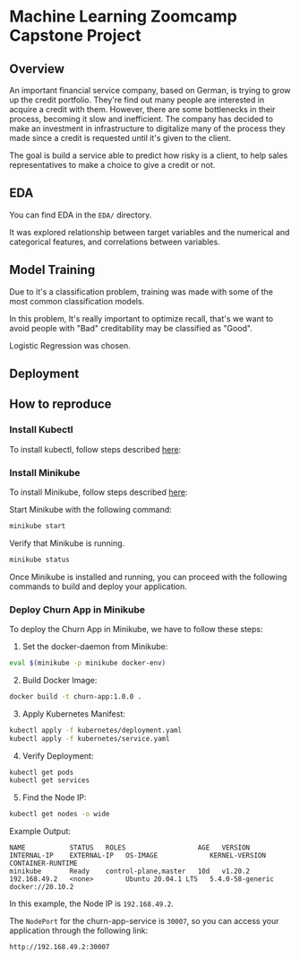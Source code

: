 # Machine Learning Zoomcamp Capstone Project

## Overview

An important financial service company, based on German, is trying to grow up the credit portfolio. They're find out many people are interested in acquire a credit with them. However, there are some bottlenecks in their process, becoming it slow and inefficient. The company has decided to make an investment in infrastructure to digitalize many of the process they made since a credit is requested until it's given to the client.

The goal is build a service able to predict how risky is a client, to help sales representatives to make a choice to give a credit or not.

## EDA

You can find EDA in the `EDA/` directory.

It was explored relationship between target variables and the numerical and categorical features, and correlations between variables.

## Model Training

Due to it's a classification problem, training was made with some of the most common classification models.

In this problem, It's really important to optimize recall, that's we want to avoid people with "Bad" creditability may be classified as "Good".

Logistic Regression was chosen.

## Deployment

## How to reproduce

### Install Kubectl

To install kubectl, follow steps described [here](https://kubernetes.io/docs/tasks/tools/install-kubectl-linux/):

### Install Minikube

To install Minikube, follow steps described [here](https://minikube.sigs.k8s.io/docs/start/?arch=%2Flinux%2Fx86-64%2Fstable%2Fbinary+download):

Start Minikube with the following command:

```sh
minikube start
```

Verify that Minikube is running.

```sh
minikube status
```

Once Minikube is installed and running, you can proceed with the following commands to build and deploy your application.

### Deploy Churn App in Minikube

To deploy the Churn App in Minikube, we have to follow these steps:

1. Set the docker-daemon from Minikube:

```sh
eval $(minikube -p minikube docker-env)
```

2. Build Docker Image:

```sh
docker build -t churn-app:1.0.0 .
```

3. Apply Kubernetes Manifest:

```sh
kubectl apply -f kubernetes/deployment.yaml
kubectl apply -f kubernetes/service.yaml
```

4. Verify Deployment:

```sh
kubectl get pods
kubectl get services
```

5. Find the Node IP:

```sh
kubectl get nodes -o wide
```

Example Output:
```
NAME           STATUS   ROLES                  AGE   VERSION   INTERNAL-IP    EXTERNAL-IP   OS-IMAGE             KERNEL-VERSION     CONTAINER-RUNTIME
minikube       Ready    control-plane,master   10d   v1.20.2   192.168.49.2   <none>        Ubuntu 20.04.1 LTS   5.4.0-58-generic   docker://20.10.2
```

In this example, the Node IP is `192.168.49.2`.

The `NodePort` for the churn-app-service is `30007`, so you can access your application through the following link:

```sh
http://192.168.49.2:30007
```
